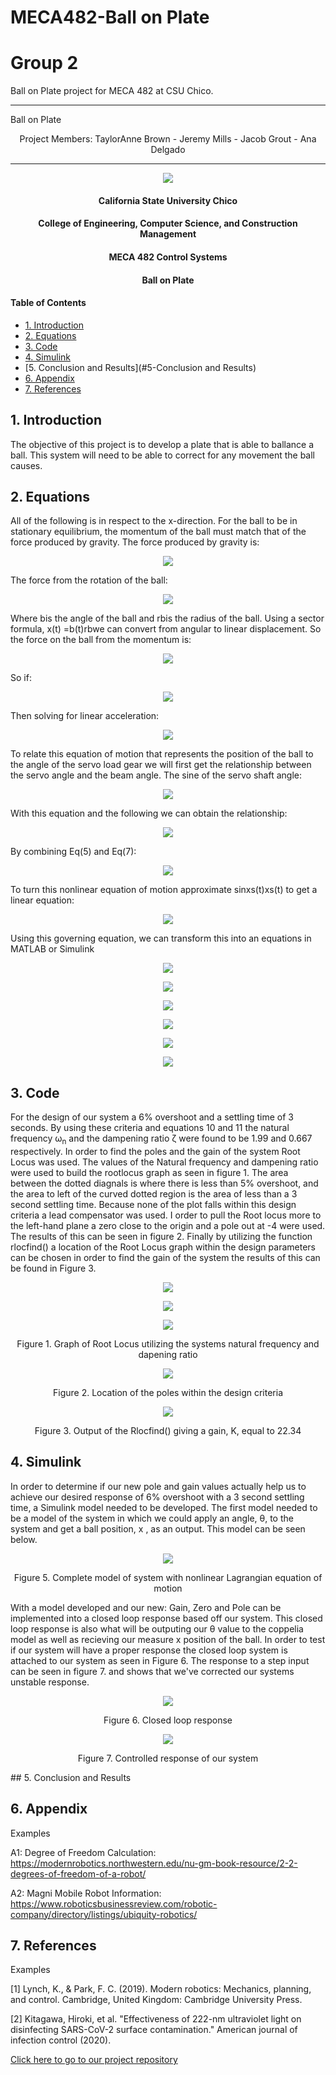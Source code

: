 # MECA482-Ball on Plate
# Group 2
Ball on Plate project for MECA 482 at CSU Chico.


-------------------------------------------------------------------------------------

Ball on Plate

<p align = "center">
Project Members:
TaylorAnne Brown - 
Jeremy Mills -
Jacob Grout -
Ana Delgado
      </p> 

-------------------------------------------------------------------------------------


<p align = "center">
  <img src = "photos/CopelliaScreenCap.png" >
</p>



<center>
   <h4> California State University Chico</h4>
   <h4> College of Engineering, Computer Science, and Construction Management</h4> 
   <h4> MECA 482 Control Systems</h4> 
   <h4> Ball on Plate</h4> 
</center>

#### Table of Contents
- [1. Introduction](#1-Introduction)
- [2. Equations](#2-Equations)
- [3. Code](#3-Code)
- [4. Simulink](#4-Simulink)
- [5. Conclusion and Results](#5-Conclusion and Results)
- [6. Appendix](#6-Appendix)
- [7. References](#7-References)

## 1. Introduction 
The objective of this project is to develop a plate that is able to ballance a ball. This system will need to be able to correct for any movement the ball causes. 

## 2. Equations

All of the following is in respect to the x-direction. For the ball to be in stationary equilibrium, the momentum of the ball must match that of the force produced by gravity. The force produced by gravity is:

<p align = "center">
  <img src = "photos/Eq1.png">
</p>

The force from the rotation of the ball:

<p align = "center">
  <img src = "photos/Eq2.png">
</p>

Where bis the angle of the ball and rbis the radius of the ball. Using a sector formula, x(t) =b(t)rbwe can convert from angular to linear displacement. So the force on the ball from the momentum is:

<p align = "center">
  <img src = "photos/Eq3.png">
</p>

So if:

<p align = "center">
  <img src = "photos/Eq4.png">
</p>

Then solving for linear acceleration:

<p align = "center">
  <img src = "photos/Eq5.png">
</p>

To relate this equation of motion that represents the position of the ball to the angle of the servo load gear we will first get the relationship between the servo angle and the beam angle. The sine of the servo shaft angle:

<p align = "center">
  <img src = "photos/Eq6.png">
</p>

With this equation and the following we can obtain the relationship:

<p align = "center">
  <img src = "photos/Eq7.png">
</p>

By combining Eq(5) and Eq(7):

<p align = "center">
  <img src = "photos/Eq8.png">
</p>

To turn this nonlinear equation of motion approximate sinxs(t)xs(t) to get a linear equation:

<p align = "center">
  <img src = "photos/Eq9.png">
</p>


Using this governing equation, we can transform this into an equations in MATLAB or Simulink

<p align = "center">
  <img src = "photos/scratch1.png">
</p>
<p align = "center">
  <img src = "photos/scratch2.png">
</p>
<p align = "center">
  <img src = "photos/scratch3.png">
</p>
<p align = "center">
  <img src = "photos/scratch4.png">
</p>
<p align = "center">
  <img src = "photos/scratch5.png">
</p>

<p align = "center">
  <img src = "photos/BlockDiagram.png">
</p>


## 3. Code 
<p> For the design of our system a 6% overshoot and a settling time of 3 seconds. By using these criteria and equations 10 and 11 the natural frequency &omega;<sub>n</sub> and the dampening ratio &zeta; were found to be 1.99 and 0.667 respectively. In order to find the poles and the gain of the system Root Locus was used. The values of the Natural frequency and dampening ratio were used to build the rootlocus graph as seen in figure 1. The area between the dotted diagnals is where there is less than 5% overshoot, and the area to left of the curved dotted region is the area of less than a 3 second settling time. Because none of the plot falls within this design criteria a lead compensator was used. I order to pull the Root locus more to the left-hand plane a zero close to the origin and a pole out at -4 were used. The results of this can be seen in figure 2. Finally by utilizing the function rlocfind() a location of the Root Locus graph within the design parameters can be chosen in order to find the gain of the system the results of this can be found in Figure 3.
</p> 
<p align = "center">
  <img src = "photos/Eq10.PNG">
</p>
</p> 
<p align = "center">
  <img src = "photos/Eq11.PNG">
</p>
</p> 
<p align = "center">
  <img src = "photos/Root-Locus_After_design.PNG">
</p>
<p align = "center">
  Figure 1. Graph of Root Locus utilizing the systems natural frequency and dapening ratio
</p>
<p align = "center">
  <img src = "photos/Root_Locus_Poles.PNG">
</p>
<p align = "center">
  Figure 2. Location of the poles within the design criteria
</p>
<p align = "center">
  <img src = "photos/Root_locus_Gain_Poles.PNG">
</p>
<p align = "center">
  Figure 3. Output of the Rlocfind() giving a gain, K, equal to 22.34
</p>

## 4. Simulink
<p> In order to determine if our new pole and gain values actually help us to achieve our desired response of 6% overshoot with a 3 second settling time, a Simulink model needed to be developed. The first model needed to be a model of the system in which we could apply an angle, &theta;, to the system and get a ball position, x , as an output. This model can be seen below. 
      </p>
      </p>
<p align = "center">
  <img src = "photos/System_Model.PNG">
</p>
<p align = "center">
  Figure 5. Complete model of system with nonlinear Lagrangian equation of motion
</p>
<p> With a model developed and our new: Gain, Zero and Pole can be implemented into a closed loop response based off our system. This closed loop response is also what will be outputing our &theta; value to the coppelia model as well as recieving our measure x position of the ball. In order to test if our system will have a proper response the closed loop system is attached to our system as seen in Figure 6. The response to a step input can be seen in figure 7. and shows that we've corrected our systems unstable response.
</p>
<p align = "center">
  <img src = "photos/Closed_Loop_Test.PNG">
</p>
<p align = "center">
  Figure 6. Closed loop response
</p>
<p align = "center">
  <img src = "photos/Closed_loop_Response.PNG">
</p>
<p align = "center">
  Figure 7. Controlled response of our system
</p>
## 5. Conclusion and Results

## 6. Appendix

Examples

A1: Degree of Freedom Calculation: 
https://modernrobotics.northwestern.edu/nu-gm-book-resource/2-2-degrees-of-freedom-of-a-robot/

A2: Magni Mobile Robot Information: 
https://www.roboticsbusinessreview.com/robotic-company/directory/listings/ubiquity-robotics/


## 7. References

Examples

[1] Lynch, K., &amp; Park, F. C. (2019). Modern robotics: Mechanics, planning, and control. Cambridge, United Kingdom: Cambridge University Press.

[2] Kitagawa, Hiroki, et al. "Effectiveness of 222-nm ultraviolet light on disinfecting SARS-CoV-2 surface contamination." American journal of infection control (2020).


<a href="https://github.com/janso2000/MECHA470_Mobile_Sanitation_Robot"> Click here to go to our project repository </a>
